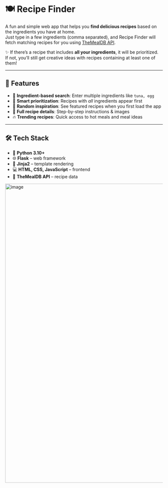 # 🍽️ Recipe Finder

A fun and simple web app that helps you **find delicious recipes** based on the ingredients you have at home.  
Just type in a few ingredients (comma separated), and Recipe Finder will fetch matching recipes for you using [TheMealDB API](https://www.themealdb.com/api.php).  

✨ If there’s a recipe that includes **all your ingredients**, it will be prioritized.  
If not, you’ll still get creative ideas with recipes containing at least one of them!  

---

## 🚀 Features

- 🔎 **Ingredient-based search**: Enter multiple ingredients like `tuna, egg`  
- 🥇 **Smart prioritization**: Recipes with *all* ingredients appear first  
- 🎲 **Random inspiration**: See featured recipes when you first load the app  
- 📖 **Full recipe details**: Step-by-step instructions & images  
- 🔥 **Trending recipes**: Quick access to hot meals and meal ideas  

---

## 🛠️ Tech Stack

- 🐍 **Python 3.10+**  
- 🌐 **Flask** – web framework  
- 🎨 **Jinja2** – template rendering  
- 💻 **HTML, CSS, JavaScript** – frontend  
- 🍲 **TheMealDB API** – recipe data  

<img width="1470" height="956" alt="image" src="https://github.com/user-attachments/assets/bff2f1c6-9133-42fd-80ac-921446660361" />
